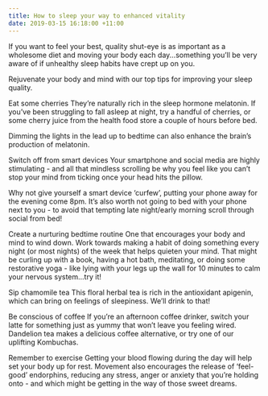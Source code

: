 ```yaml
---
title: How to sleep your way to enhanced vitality
date: 2019-03-15 16:18:00 +11:00
---
```


If you want to feel your best, quality shut-eye is as important as a wholesome diet and moving your body each day...something you’ll be very aware of if unhealthy sleep habits have crept up on you. 

Rejuvenate your body and mind with our top tips for improving your sleep quality. 

Eat some cherries 
They’re naturally rich in the sleep hormone melatonin. If you’ve been struggling to fall asleep at night, try a handful of cherries, or some cherry juice from the health food store a couple of hours before bed. 

Dimming the lights in the lead up to bedtime can also enhance the brain’s production of melatonin. 

Switch off from smart devices
Your smartphone and social media are highly stimulating - and all that mindless scrolling be why you feel like you can’t stop your mind from ticking once your head hits the pillow. 

Why not give yourself a smart device ‘curfew’, putting your phone away for the evening come 8pm. It’s also worth not going to bed with your phone next to you - to avoid that tempting late night/early morning scroll through social from bed! 

Create a nurturing bedtime routine
One that encourages your body and mind to wind down. Work towards making a habit of doing something every night (or most nights) of the week that helps quieten your mind. That might be curling up with a book, having a hot bath, meditating, or doing some restorative yoga - like lying with your legs up the wall for 10 minutes to calm your nervous system...try it!

Sip chamomile tea 
This floral herbal tea is rich in the antioxidant apigenin, which can bring on feelings of sleepiness. We’ll drink to that! 

Be conscious of coffee 
If you’re an afternoon coffee drinker, switch your latte for something just as yummy that won’t leave you feeling wired. Dandelion tea makes a delicious coffee alternative, or try one of our uplifting Kombuchas. 

Remember to exercise
Getting your blood flowing during the day will help set your body up for rest. Movement also encourages the release of ‘feel-good’ endorphins, reducing any stress, anger or anxiety that you’re holding onto - and which might be getting in the way of those sweet dreams.


